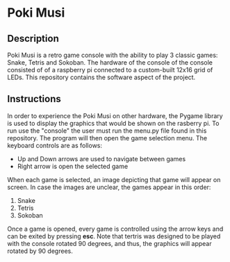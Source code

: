 # Poki Musi

## Description
Poki Musi is a retro game console with the ability to play 3 classic games: Snake, Tetris and Sokoban.
The hardware of the console of the console consisted of of a raspberry pi connected to a custom-built 12x16 grid of LEDs.
This repository contains the software aspect of the project.

## Instructions
In order to experience the Poki Musi on other hardware, the Pygame library is used to display the graphics that would be shown on the rasberry pi.
To run use the "console" the user must run the menu.py file found in this repository. The program will then open the game selection menu. The keyboard controls are as follows:
<ul>
<li>Up and Down arrows are used to navigate between games</li>
<li>Right arrow is open the selected game</li>
</ul>
When each game is selected, an image depicting that game will appear on screen. In case the images are unclear, the games appear in this order:
<ol>
<li>Snake</li>
<li>Tetris</li>
<li>Sokoban</li>
</ol>
Once a game is opened, every game is controlled using the arrow keys and can be exited by pressing <strong>esc</strong>.
Note that tertris was designed to be played with the console rotated 90 degrees, and thus, the graphics will appear rotated by 90 degrees.
